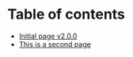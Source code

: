 # Table of contents

* [Initial page v2.0.0](README.md)
* [This is a second page](this-is-a-second-page.md)

